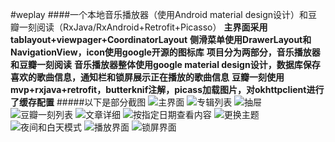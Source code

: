 

#weplay
####一个本地音乐播放器（使用Android material design设计）和豆瓣一刻阅读（RxJava/RxAndroid+Retrofit+Picasso）
**主界面采用tablayout+viewpager+CoordinatorLayout**
**侧滑菜单使用DrawerLayout和NavigationView，icon使用google开源的图标库**
**项目分为两部分，音乐播放器和豆瓣一刻阅读**
**音乐播放器整体使用google material         design设计，数据库保存喜欢的歌曲信息，通知栏和锁屏展示正在播放的歌曲信息**
**豆瓣一刻使用mvp+rxjava+retrofit，butterknif注解，picass加载图片，对okhttpclient进行了缓存配置**
#####以下是部分截图
![主界面](https://github.com/Ezioer/weplay/blob/master/Screenshots/Screenshot_20170220-142817.png)
![专辑列表](https://github.com/Ezioer/weplay/blob/master/Screenshots/Screenshot_20170220-142822.png)
![抽屉](https://github.com/Ezioer/weplay/blob/master/Screenshots/Screenshot_20170220-142838.png)
![豆瓣一刻列表](https://github.com/Ezioer/weplay/blob/master/Screenshots/Screenshot_20170220-142844.png)
![文章详细](https://github.com/Ezioer/weplay/blob/master/Screenshots/Screenshot_20170220-142855.png)
![按指定日期查看内容](https://github.com/Ezioer/weplay/blob/master/Screenshots/Screenshot_20170220-142901.png)
![更换主题](https://github.com/Ezioer/weplay/blob/master/Screenshots/Screenshot_20170220-142908.png)
![夜间和白天模式](https://github.com/Ezioer/weplay/blob/master/Screenshots/Screenshot_20170220-142919.png)
![播放界面](https://github.com/Ezioer/weplay/blob/master/Screenshots/Screenshot_20170220-143018.png)
![锁屏界面](https://github.com/Ezioer/weplay/blob/master/Screenshots/Screenshot_20170220-143051.png)

   
   





 




 









































































































































































































 























































































































































































